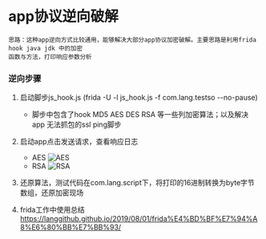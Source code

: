 # app协议逆向破解
```
思路：这种app逆向方式比较通用，能够解决大部分app协议加密破解。主要思路是利用frida hook java jdk 中的加密
函数与方法，打印响应参数分析
```
### 逆向步骤
1. 启动脚步js_hook.js   (frida -U -l js_hook.js -f com.lang.testso --no-pause)
   * 脚步中包含了hook MD5 AES DES RSA 等一些列加密算法；以及解决app 无法抓包的ssl ping脚步
2. 启动app点击发送请求，查看响应日志
   * AES
   ![AES](https://github.com/langgithub/RxAppEncryptionProtocol/blob/master/Rx_AES%E5%8A%A0%E5%AF%86%E6%97%A5%E5%BF%97.png)
   * RSA
   ![RSA](https://github.com/langgithub/RxAppEncryptionProtocol/blob/master/Rx_RSA%E5%8A%A0%E5%AF%86%E6%97%A5%E5%BF%97.png)
   
3. 还原算法，测试代码在com.lang.script下，将打印的16进制转换为byte字节数组，还原加密现场
4. frida工作中使用总结 https://langgithub.github.io/2019/08/01/frida%E4%BD%BF%E7%94%A8%E6%80%BB%E7%BB%93/